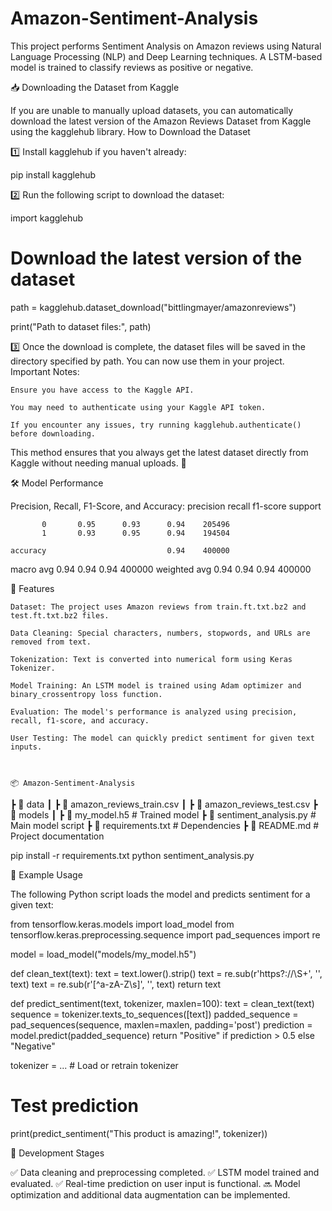 # Amazon-Sentiment-Analysis
This project performs Sentiment Analysis on Amazon reviews using Natural Language Processing (NLP) and Deep Learning techniques. A LSTM-based model is trained to classify reviews as positive or negative.

📥 Downloading the Dataset from Kaggle

If you are unable to manually upload datasets, you can automatically download the latest version of the Amazon Reviews Dataset from Kaggle using the kagglehub library.
How to Download the Dataset

1️⃣ Install kagglehub if you haven't already:

pip install kagglehub

2️⃣ Run the following script to download the dataset:

import kagglehub

# Download the latest version of the dataset
path = kagglehub.dataset_download("bittlingmayer/amazonreviews")

print("Path to dataset files:", path)

3️⃣ Once the download is complete, the dataset files will be saved in the directory specified by path. You can now use them in your project.
Important Notes:

    Ensure you have access to the Kaggle API.

    You may need to authenticate using your Kaggle API token.

    If you encounter any issues, try running kagglehub.authenticate() before downloading.

This method ensures that you always get the latest dataset directly from Kaggle without needing manual uploads. 🚀


🛠 Model Performance

Precision, Recall, F1-Score, and Accuracy:
            precision    recall  f1-score   support

           0       0.95      0.93      0.94    205496
           1       0.93      0.95      0.94    194504

    accuracy                           0.94    400000
   macro avg       0.94      0.94      0.94    400000
weighted avg       0.94      0.94      0.94    400000



📌 Features

    Dataset: The project uses Amazon reviews from train.ft.txt.bz2 and test.ft.txt.bz2 files.

    Data Cleaning: Special characters, numbers, stopwords, and URLs are removed from text.

    Tokenization: Text is converted into numerical form using Keras Tokenizer.

    Model Training: An LSTM model is trained using Adam optimizer and binary_crossentropy loss function.

    Evaluation: The model's performance is analyzed using precision, recall, f1-score, and accuracy.

    User Testing: The model can quickly predict sentiment for given text inputs.



    📦 Amazon-Sentiment-Analysis
 ┣ 📂 data
 ┃ ┣ 📄 amazon_reviews_train.csv
 ┃ ┣ 📄 amazon_reviews_test.csv
 ┣ 📂 models
 ┃ ┣ 📄 my_model.h5  # Trained model
 ┣ 📜 sentiment_analysis.py  # Main model script
 ┣ 📜 requirements.txt  # Dependencies
 ┣ 📜 README.md  # Project documentation




pip install -r requirements.txt
python sentiment_analysis.py


🚀 Example Usage

The following Python script loads the model and predicts sentiment for a given text:

from tensorflow.keras.models import load_model
from tensorflow.keras.preprocessing.sequence import pad_sequences
import re

model = load_model("models/my_model.h5")

def clean_text(text):
    text = text.lower().strip()
    text = re.sub(r'https?:\/\/\S+', '', text)
    text = re.sub(r'[^a-zA-Z\s]', '', text)
    return text

def predict_sentiment(text, tokenizer, maxlen=100):
    text = clean_text(text)
    sequence = tokenizer.texts_to_sequences([text])
    padded_sequence = pad_sequences(sequence, maxlen=maxlen, padding='post')
    prediction = model.predict(padded_sequence)
    return "Positive" if prediction > 0.5 else "Negative"

tokenizer = ...  # Load or retrain tokenizer

# Test prediction
print(predict_sentiment("This product is amazing!", tokenizer))




📌 Development Stages

✅ Data cleaning and preprocessing completed.
✅ LSTM model trained and evaluated.
✅ Real-time prediction on user input is functional.
🔜 Model optimization and additional data augmentation can be implemented.
